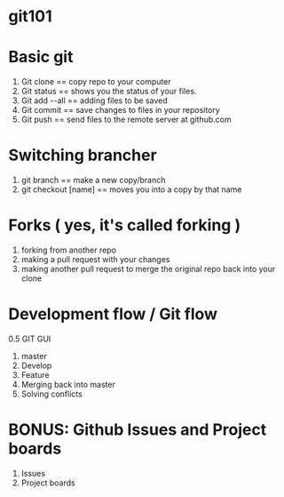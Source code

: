# git101

# Basic git
1. Git clone == copy repo to your computer
2. Git status == shows you the status of your files.
3. Git add --all == adding files to be saved
4. Git commit == save changes to files in your repository
5. Git push == send files to the remote server at github.com

# Switching brancher
1. git branch == make a new copy/branch
2. git checkout [name] == moves you into a copy by that name

# Forks ( yes, it's called forking )
1. forking from another repo
2. making a pull request with your changes
3. making another pull request to merge the original repo back into your clone

# Development flow / Git flow
0.5 GIT GUI
1. master
2. Develop
3. Feature
4. Merging back into master
5. Solving conflicts

# BONUS: Github Issues and Project boards
1. Issues
2. Project boards